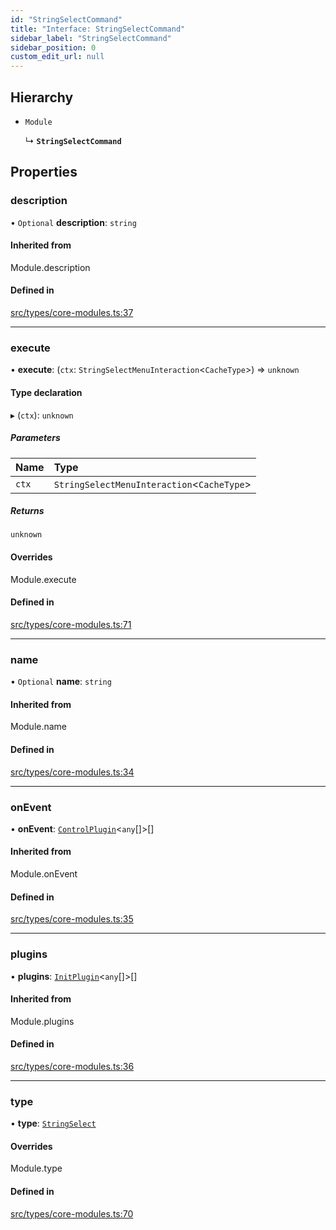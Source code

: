 ```yaml
---
id: "StringSelectCommand"
title: "Interface: StringSelectCommand"
sidebar_label: "StringSelectCommand"
sidebar_position: 0
custom_edit_url: null
---
```


## Hierarchy

- `Module`

  ↳ **`StringSelectCommand`**

## Properties

### description

• `Optional` **description**: `string`

#### Inherited from

Module.description

#### Defined in

[src/types/core-modules.ts:37](https://github.com/sern-handler/handler/blob/9d5c6c7/src/types/core-modules.ts#L37)

___

### execute

• **execute**: (`ctx`: `StringSelectMenuInteraction`<`CacheType`\>) => `unknown`

#### Type declaration

▸ (`ctx`): `unknown`

##### Parameters

| Name | Type |
| :------ | :------ |
| `ctx` | `StringSelectMenuInteraction`<`CacheType`\> |

##### Returns

`unknown`

#### Overrides

Module.execute

#### Defined in

[src/types/core-modules.ts:71](https://github.com/sern-handler/handler/blob/9d5c6c7/src/types/core-modules.ts#L71)

___

### name

• `Optional` **name**: `string`

#### Inherited from

Module.name

#### Defined in

[src/types/core-modules.ts:34](https://github.com/sern-handler/handler/blob/9d5c6c7/src/types/core-modules.ts#L34)

___

### onEvent

• **onEvent**: [`ControlPlugin`](ControlPlugin.md)<`any`[]\>[]

#### Inherited from

Module.onEvent

#### Defined in

[src/types/core-modules.ts:35](https://github.com/sern-handler/handler/blob/9d5c6c7/src/types/core-modules.ts#L35)

___

### plugins

• **plugins**: [`InitPlugin`](InitPlugin.md)<`any`[]\>[]

#### Inherited from

Module.plugins

#### Defined in

[src/types/core-modules.ts:36](https://github.com/sern-handler/handler/blob/9d5c6c7/src/types/core-modules.ts#L36)

___

### type

• **type**: [`StringSelect`](../enums/CommandType.md#stringselect)

#### Overrides

Module.type

#### Defined in

[src/types/core-modules.ts:70](https://github.com/sern-handler/handler/blob/9d5c6c7/src/types/core-modules.ts#L70)
